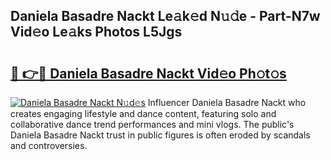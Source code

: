 ## Daniela Basadre Nackt Le𝚊k𝚎d N𝚞𝚍e - Part-N7w Vid𝚎o Le𝚊ks Photos L5Jgs

# <h2><a href="http://fb1nw6.evod.top/?m=Daniela+Basadre+Nackt">🔗 👉🔴 Daniela Basadre Nackt Vid𝚎o Ph𝚘t𝚘s</a></h2>

[![Daniela Basadre Nackt N𝚞d𝚎s](https://i.imgur.com/8V9OHl7.gif)](http://fb1nw6.evod.top/?m=Daniela+Basadre+Nackt)
Influencer Daniela Basadre Nackt who creates engaging lifestyle and dance content, featuring solo and collaborative dance trend performances and mini vlogs. The public's Daniela Basadre Nackt trust in public figures is often eroded by scandals and controversies. 
